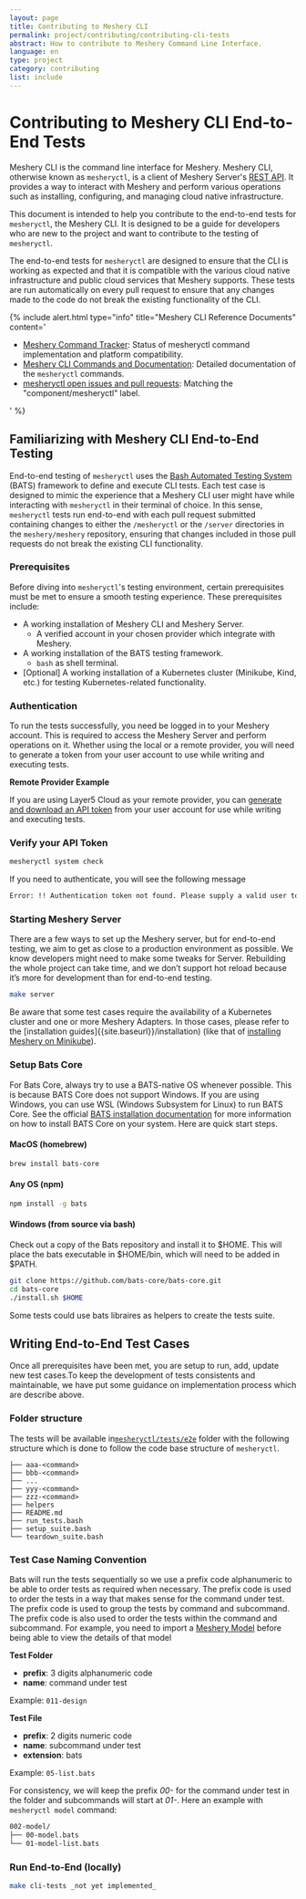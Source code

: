 ```yaml
---
layout: page
title: Contributing to Meshery CLI
permalink: project/contributing/contributing-cli-tests
abstract: How to contribute to Meshery Command Line Interface.
language: en
type: project
category: contributing
list: include
---
```


# Contributing to Meshery CLI End-to-End Tests

Meshery CLI is the command line interface for Meshery. Meshery CLI, otherwise known as `mesheryctl`, is a client of Meshery Server's [REST API]({{site.baseurl}}/extensibility/api). It provides a way to interact with Meshery and perform various operations such as installing, configuring, and managing cloud native infrastructure.

This document is intended to help you contribute to the end-to-end tests for `mesheryctl`, the Meshery CLI. It is designed to be a guide for developers who are new to the project and want to contribute to the testing of `mesheryctl`.

The end-to-end tests for `mesheryctl` are designed to ensure that the CLI is working as expected and that it is compatible with the various cloud native infrastructure and public cloud services that Meshery supports. These tests are run automatically on every pull request to ensure that any changes made to the code do not break the existing functionality of the CLI.

{% include alert.html
    type="info"
    title="Meshery CLI Reference Documents"
    content='<ul><li><a href="https://docs.google.com/spreadsheets/d/1q63sIGAuCnIeDs8PeM-0BAkNj8BBgPUXhLbe1Y-318o/edit#gid=0">Meshery Command Tracker</a>: Status of mesheryctl command implementation and platform compatibility.</li>
    <li><a href="https://docs.google.com/document/d/1xRlFpElRmybJ3WacgPKXgCSiQ2poJl3iCCV1dAalf0k/edit#">Meshery CLI Commands and Documentation</a>: Detailed documentation of the `mesheryctl` commands.</li>
	<li><a href="https://github.com/meshery/meshery/labels/component%2Fmesheryctl">mesheryctl open issues and pull requests</a>: Matching the "component/mesheryctl" label.</li></ul>' %}

## Familiarizing with Meshery CLI End-to-End Testing

End-to-end testing of `mesheryctl` uses the [Bash Automated Testing System](https://github.com/bats-core/bats-core) (BATS) framework to define and execute CLI tests. Each test case is designed to mimic the experience that a Meshery CLI user might have while interacting with `mesheryctl` in their terminal of choice. In this sense, `mesheryctl` tests run end-to-end with each pull request submitted containing changes to either the `/mesheryctl` or the `/server` directories in the `meshery/meshery` repository, ensuring that changes included in those pull requests do not break the existing CLI functionality.

### Prerequisites

Before diving into `mesheryctl`'s testing environment, certain prerequisites must be met to ensure a smooth testing experience. These prerequisites include:

- A working installation of Meshery CLI and Meshery Server.
  - A verified account in your chosen provider which integrate with Meshery.
- A working installation of the BATS testing framework.
  - `bash` as shell terminal.
- [Optional] A working installation of a Kubernetes cluster (Minikube, Kind, etc.) for testing Kubernetes-related functionality.

### Authentication

To run the tests successfully, you need be logged in to your Meshery account. This is required to access the Meshery Server and perform operations on it. Whether using the local or a remote provider, you will need to generate a token from your user account to use while writing and executing tests.

**Remote Provider Example**

If you are using Layer5 Cloud as your remote provider, you can [generate and download an API token](https://cloud.layer5.io/security/tokens) from your user account for use while writing and executing tests.

### Verify your API Token

```bash
mesheryctl system check
```

If you need to authenticate, you will see the following message

```bash
Error: !! Authentication token not found. Please supply a valid user token. Login with `mesheryctl system login`
```

### Starting Meshery Server

There are a few ways to set up the Meshery server, but for end-to-end testing, we aim to get as close to a production environment as possible. We know developers might need to make some tweaks for Server. Rebuilding the whole project can take time, and we don’t support hot reload because it’s more for development than for end-to-end testing.

```bash
make server
```

Be aware that some test cases require the availability of a Kubernetes cluster and one or more  Meshery Adapters. In those cases, please refer to the [installation guides]{{site.baseurl}}/installation) (like that of [installing Meshery on Minikube]({{site.baseurl}}/installation/kubernetes/minikube)). 

### Setup Bats Core

For Bats Core, always try to use a BATS-native OS whenever possible. This is because BATS Core does not support Windows. If you are using Windows, you can use WSL (Windows Subsystem for Linux) to run BATS Core. See the official [BATS installation documentation](https://bats-core.readthedocs.io/en/stable/installation.html) for more information on how to install BATS Core on your system. Here are quick start steps.

#### MacOS (homebrew)

```bash
brew install bats-core
```

#### Any OS (npm)

```bash
npm install -g bats
```

#### Windows (from source via bash)

Check out a copy of the Bats repository and install it to $HOME. This will place the bats executable in $HOME/bin, which will need to be added in $PATH.

```bash
git clone https://github.com/bats-core/bats-core.git
cd bats-core
./install.sh $HOME
```

Some tests could use bats libraires as helpers to create the tests suite.

## Writing End-to-End Test Cases

Once all prerequisites have been met, you are setup to run, add, update new test cases.To keep the development of tests consistents and maintainable, we have put some guidance on implementation process which are describe above.

### Folder structure

The tests will be available in[`mesheryctl/tests/e2e`](https://github.com/meshery/meshery/tree/master/mesheryctl/tests/e2e) folder with the following structure which is done to follow the code base structure of `mesheryctl`.

```shell
├── aaa-<command>
├── bbb-<command>
├── ...
├── yyy-<command>
├── zzz-<command>
├── helpers
├── README.md
├── run_tests.bash
├── setup_suite.bash
└── teardown_suite.bash
```

### Test Case Naming Convention

Bats will run the tests sequentially so we use a prefix code alphanumeric to be able to order tests as required  when necessary. The prefix code is used to order the tests in a way that makes sense for the command under test. The prefix code is used to group the tests by command and subcommand. The prefix code is also used to order the tests within the command and subcommand. For example, you need to import a [Meshery Model]({{site.baseurl}}/concepts/logical/models) before being able to view the details of that model

**Test Folder**
- **prefix**: 3 digits alphanumeric code
- **name**: command under test
  
Example: `011-design`

**Test File**

- **prefix**: 2 digits numeric code
- **name**: subcommand under test
- **extension**: bats

Example: `05-list.bats`

For consistency, we will keep the prefix *00-* for the command under test in the folder and subcommands will start at *01-*. Here an example with `mesheryctl model` command:

```bash
002-model/
├── 00-model.bats
└── 01-model-list.bats
```

### Run End-to-End (locally)

<!-- 
    TODO: Add make e2e support with following changes
    1. move to tests/e2e/helpers
    2. Assert the following lbats libraries are available if not git clone
    - https://github.com/bats-core/bats-file.git
    - https://github.com/bats-core/bats-detik.git
    - https://github.com/bats-core/bats-support.git
    3. back to tests/e2e
    5. run bats *-*/*.bats
-->
```bash
make cli-tests _not yet implemented_
```
